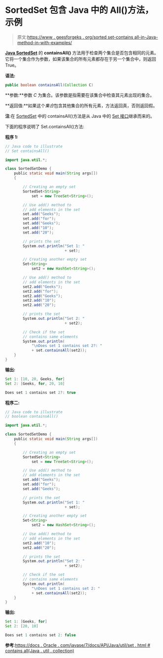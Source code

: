 # SortedSet 包含 Java 中的 All()方法，示例

> 原文:[https://www . geesforgeks . org/sorted set-contains all-in-Java-method-in-with-examples/](https://www.geeksforgeeks.org/sortedset-containsall-method-in-java-with-examples/)

**[Java SortedSet](https://www.geeksforgeeks.org/sortedset-java-examples/)** 的 **containsAll()** 方法用于检查两个集合是否包含相同的元素。它将一个集合作为参数，如果该集合的所有元素都存在于另一个集合中，则返回 True。

**语法:**

```java
public boolean containsAll(Collection C)
```

**参数:**参数 *C* 为集合。该参数是指需要在该集合中检查其元素出现的集合。

**返回值:**如果这个*集合*包含其他集合的所有元素，方法返回真，否则返回假。

**注**:在 [SortedSet](https://www.geeksforgeeks.org/sortedset-java-examples/) 中的 containsAll()方法是从 Java 中的 [Set 接口](https://www.geeksforgeeks.org/set-in-java/)继承而来的。

下面的程序说明了 Set.containsAll()方法:

**程序 1:**

```java
// Java code to illustrate
// Set containsAll()

import java.util.*;

class SortedSetDemo {
    public static void main(String args[])
    {

        // Creating an empty set
        SortedSet<String>
            set = new TreeSet<String>();

        // Use add() method to
        // add elements in the set
        set.add("Geeks");
        set.add("for");
        set.add("Geeks");
        set.add("10");
        set.add("20");

        // prints the set
        System.out.println("Set 1: "
                           + set);

        // Creating another empty set
        Set<String>
            set2 = new HashSet<String>();

        // Use add() method to
        // add elements in the set
        set2.add("Geeks");
        set2.add("for");
        set2.add("Geeks");
        set2.add("10");
        set2.add("20");

        // prints the set
        System.out.println("Set 2: "
                           + set2);

        // Check if the set
        // contains same elements
        System.out.println(
            "\nDoes set 1 contains set 2?: "
            + set.containsAll(set2));
    }
}
```

**输出:**

```java
Set 1: [10, 20, Geeks, for]
Set 2: [Geeks, for, 20, 10]

Does set 1 contains set 2?: true

```

**程序二:**

```java
// Java code to illustrate
// boolean containsAll()

import java.util.*;

class SortedSetDemo {
    public static void main(String args[])
    {

        // Creating an empty set
        SortedSet<String>
            set = new TreeSet<String>();

        // Use add() method to
        // add elements in the set
        set.add("Geeks");
        set.add("for");
        set.add("Geeks");

        // prints the set
        System.out.println("Set 1: "
                           + set);

        // Creating another empty set
        Set<String>
            set2 = new HashSet<String>();

        // Use add() method to
        // add elements in the set
        set2.add("10");
        set2.add("20");

        // prints the set
        System.out.println("Set 2: "
                           + set2);

        // Check if the set
        // contains same elements
        System.out.println(
            "\nDoes set 1 contains set 2: "
            + set.containsAll(set2));
    }
}
```

**输出:**

```java
Set 1: [Geeks, for]
Set 2: [20, 10]

Does set 1 contains set 2: false

```

**参考**:[https://docs . Oracle . com/javase/7/docs/API/Java/util/set . html # contains all(Java . util . collection)](https://docs.oracle.com/javase/7/docs/api/java/util/Set.html#containsAll(java.util.Collection))